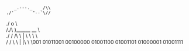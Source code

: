        _.---._    /\\
    ./'       "--`\//
  ./              o \          
 /./\  )______   \__ \        
./  / /\ \   | \ \  \ \       
   / /  \ \  | |\ \  \001 01011001 00100000 01001100 01001101 01000001 01001111
